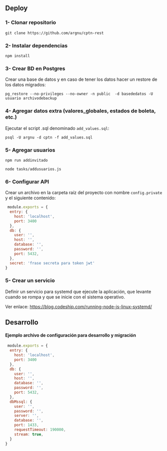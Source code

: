 ## Deploy

### 1- Clonar repositorio

`git clone https://github.com/argnu/cptn-rest`

### 2- Instalar dependencias

`npm install`

### 3- Crear BD en Postgres

Crear una base de datos y en caso de tener los datos hacer un restore de los datos migrados:

`pg_restore --no-privileges --no-owner -n public  -d basededatos -U usuario archivodebackup`

### 4- Agregar datos extra (valores_globales, estados de boleta, etc.)

Ejecutar el script .sql denominado `add_values.sql`:

`psql -U argnu -d cptn -f add_values.sql`

### 5- Agregar usuarios

`npm run addinvitado`

`node tasks/addusuarios.js`


### 6- Configurar API

Crear un archivo en la carpeta raíz del proyecto con nombre `config.private` y
el siguiente contenido:

```javascript
 module.exports = {
  entry: {
    host: 'localhost',
    port: 3400
  },
  db: {
    user: '',
    host: '',
    database: '',
    password: '',
    port: 5432,
  },
  secret: 'frase secreta para token jwt'
}
```

### 5- Crear un servicio

Definir un servicio para systemd que ejecute la aplicación, que levante cuando se rompa y que se inicie con el sistema operativo.

Ver enlace: https://blog.codeship.com/running-node-js-linux-systemd/


## Desarrollo

#### Ejemplo archivo de configuración para desarrollo y migración
```javascript
 module.exports = {
  entry: {
    host: 'localhost',
    port: 3400
  },
  db: {
    user: '',
    host: '',
    database: '',
    password: '',
    port: 5432,
  },
  dbMssql: {
    user: '',
    password: '',
    server: '',
    database: '',
    port: 1433,
    requestTimeout: 190000,
    stream: true,
  }
}
```
